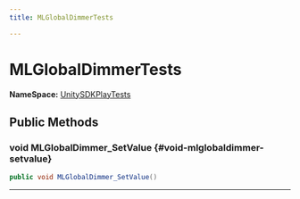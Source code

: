 ```yaml
---
title: MLGlobalDimmerTests

---
```


# MLGlobalDimmerTests



**NameSpace:** 
[UnitySDKPlayTests](/versioned_docs/version-31-Aug-2023/unity-api/api/UnitySDKPlayTests/UnitySDKPlayTests.md) 








## Public Methods

### void MLGlobalDimmer_SetValue {#void-mlglobaldimmer-setvalue}

```csharp
public void MLGlobalDimmer_SetValue()
```






-----------


